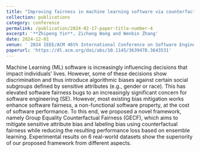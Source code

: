 ```yaml
---
title: "Improving fairness in machine learning software via counterfactual fairness thinking"
collection: publications
category: conference
permalink: /publication/2024-02-17-paper-title-number-4
excerpt: '**Zhipeng Yin**, Zichong Wang and Wenbin Zhang'
date: 2024-12-01
venue: ' 2024 IEEE/ACM 46th International Conference on Software Engineering (ICSE)'
paperurl: 'https://dl.acm.org/doi/abs/10.1145/3639478.3643531'
---
```


Machine Learning (ML) software is increasingly influencing decisions that impact individuals' lives. However, some of these decisions show discrimination and thus introduce algorithmic biases against certain social subgroups defined by sensitive attributes (e.g., gender or race). This has elevated software fairness bugs to an increasingly significant concern for software engineering (SE). However, most existing bias mitigation works enhance software fairness, a non-functional software property, at the cost of software performance. To this end, we proposed a novel framework, namely Group Equality Counterfactual Fairness (GECF), which aims to mitigate sensitive attribute bias and labeling bias using counterfactual fairness while reducing the resulting performance loss based on ensemble learning. Experimental results on 6 real-world datasets show the superiority of our proposed framework from different aspects.
